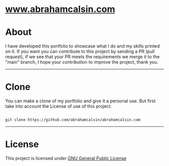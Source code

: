 # www.abrahamcalsin.com

# About

I have developed this portfolio to showcase what I do and my skills printed on it. If you want you can contribute to this project by sending a PR (pull request), if we see that your PR meets the requirements we merge it to the "main" branch, I hope your contribution to improve the project, thank you.

<hr/>

# Clone

You can make a clone of my portfolio and give it a personal use. But first take into account the License of use of this project.

<code>
git clone https://github.com/abrahamcalsin/abrahamcalsin.com
</code>

<hr/>

# License

This project is licensed under [GNU General Public License](LICENSE)
